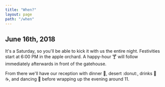 ```yaml
---
title: "When?"
layout: page
path: "/when"
---
```


## June 16th, 2018

It's a Saturday, so you'll be able to kick it with us the entire night. Festivities start at 6:00 PM in the apple orchard. A happy-hour :cocktail: will follow immediately afterwards in front of the gatehouse.

From there we'll have our reception with dinner :fork_and_knife:, desert :donut:, drinks :beer: :coffee:, and dancing :dancer: before wrapping up the evening around 11.
